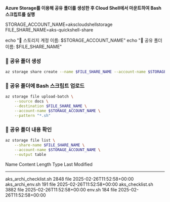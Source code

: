
**Azure Storage를 이용해 공유 폴더를 생성한 후 Cloud Shell에서 마운트하여 Bash 스크립트를 실행**

STORAGE_ACCOUNT_NAME=akscloudshellstorage
FILE_SHARE_NAME=aks-quickshell-share

echo "🔹 스토리지 계정 이름: $STORAGE_ACCOUNT_NAME"
echo "🔹 공유 폴더 이름: $FILE_SHARE_NAME"


### **🔹 공유 폴더 생성**  
```bash
az storage share create --name $FILE_SHARE_NAME --account-name $STORAGE_ACCOUNT_NAME --enable-files-aadds true
```


### **🔹 공유 폴더에 Bash 스크립트 업로드**  
```bash
az storage file upload-batch \
    --source docs \
    --destination $FILE_SHARE_NAME \
    --account-name $STORAGE_ACCOUNT_NAME \
    --pattern "*.sh"

```

### **🔹 공유 폴더 내용 확인**  
```bash
az storage file list \
    --share-name $FILE_SHARE_NAME \
    --account-name $STORAGE_ACCOUNT_NAME \
    --output table
```

Name                    Content Length    Type    Last Modified
----------------------  ----------------  ------  -------------------------
aks_archi_checklist.sh  2848              file    2025-02-26T11:52:58+00:00
aks_archi_env.sh        191               file    2025-02-26T11:52:58+00:00
aks_checklist.sh        3882              file    2025-02-26T11:52:58+00:00
env.sh                  184               file    2025-02-26T11:52:58+00:00